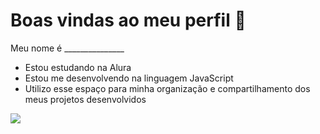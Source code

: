 # Boas vindas ao meu perfil 🐞
Meu nome é _______________
- Estou estudando na Alura
- Estou me desenvolvendo na linguagem JavaScript
- Utilizo esse espaço para minha organização e compartilhamento dos meus projetos desenvolvidos

![](https://media1.tenor.com/m/C1QLgVdiRgAAAAAd/so-sleepy.gif)

